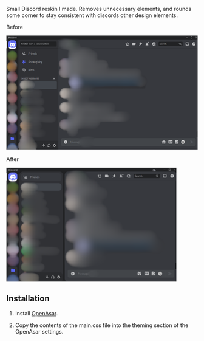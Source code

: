 Small Discord reskin I made. Removes unnecessary elements, and rounds some corner to stay consistent with discords other design elements.

Before

<img src="images/before.png" alt="before" height="300"/>

After

<img src="images/after.png" alt="after" height="300"/>

## Installation
1. Install [OpenAsar](https://openasar.dev/).

2. Copy the contents of the main.css file into the theming section of the OpenAsar settings.
